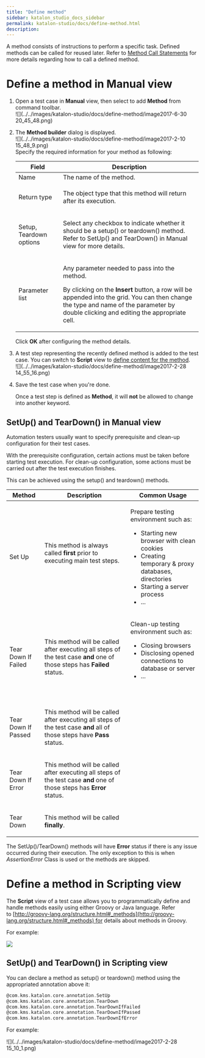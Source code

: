 ```yaml
---
title: "Define method" 
sidebar: katalon_studio_docs_sidebar
permalink: katalon-studio/docs/define-method.html 
description: 
---
```

A method consists of instructions to perform a specific task. Defined methods can be called for reused later. Refer to [Method Call Statements](/display/KD/Method+Call+Statements) for more details regarding how to call a defined method.

Define a method in Manual view
==============================

1.  Open a test case in **Manual** view, then select to add **Method** from command toolbar.  
    ![](../../images/katalon-studio/docs/define-method/image2017-6-30 20_45_48.png)  
      
    
2.  The **Method builder** dialog is displayed.   
    ![](../../images/katalon-studio/docs/define-method/image2017-2-10 15_48_9.png)  
    Specify the required information for your method as following:
    
    <table><thead><tr><th>Field</th><th>Description</th></tr></thead><tbody><tr><td>Name</td><td>The name of the method.</td></tr><tr><td>Return type</td><td><div><p>The object type that this method will return after its execution.</p></div></td></tr><tr><td>Setup, Teardown options</td><td><p>Select any checkbox to indicate whether it should be a setup() or teardown() method. Refer to <a>SetUp() and TearDown() in Manual view</a> for more details.</p></td></tr><tr><td>Parameter list</td><td><p>Any parameter needed to pass into the method.</p><p>By clicking on the <strong>Insert</strong> button, a row will be appended into the grid. You can then change the type and name of the parameter by double clicking and editing the appropriate cell.</p></td></tr></tbody></table>
    
    Click **OK** after configuring the method details.
    
3.  A test step representing the recently defined method is added to the test case. You can switch to **Script** view to [define content for the method](https://docs.katalon.com/display/KD/Define+method#Definemethod-DefineamethodinScriptingview).  
    ![](../../images/katalon-studio/docs/define-method/image2017-2-28 14_55_16.png)  
      
    
4.  Save the test case when you're done.
    
    Once a test step is defined as **Method**, it will **not** be allowed to change into another keyword.
    

SetUp() and TearDown() in Manual view
-------------------------------------

Automation testers usually want to specify prerequisite and clean-up configuration for their test cases.

With the prerequisite configuration, certain actions must be taken before starting test execution. For clean-up configuration, some actions must be carried out after the test execution finishes.

This can be achieved using the setup() and teardown() methods. 

<table><thead><tr><th>Method</th><th>Description</th><th>Common Usage</th></tr></thead><tbody><tr><td><p>Set Up</p></td><td><p>This method is always called <strong>first</strong> prior to executing main test steps.<br><br></p></td><td><p>Prepare testing environment such as:</p><ul><li>Starting new browser with clean cookies</li><li>Creating temporary &amp; proxy databases, directories</li><li>Starting a server process</li><li>...</li></ul></td></tr><tr><td><p>Tear Down If Failed</p></td><td><p>This method will be called after executing all steps of the test case <strong>and</strong><span> one of those steps has <strong>Failed</strong> status.</span></p></td><td><p>Clean-up testing environment such as:</p><ul><li>Closing browsers</li><li>Disclosing opened connections to database or server</li><li>...</li></ul><p>&nbsp;</p></td></tr><tr><td><p>Tear Down If Passed</p></td><td><p><span><span>This method will be called after executing all steps of the test case <strong>and</strong></span><span> all of those steps have <strong>Pass</strong> status.</span></span></p></td></tr><tr><td><p>Tear Down If Error</p></td><td><p><span>This method will be called after executing all steps of the test case </span><strong>and</strong><span> one of those steps has <strong>Error</strong> status.</span></p></td></tr><tr><td><p>Tear Down</p></td><td><p>This method will be called <strong>finally</strong>.</p></td></tr></tbody></table>

The SetUp()/TearDown() methods will have **Error** status if there is any issue occurred during their execution. The only exception to this is when _AssertionError_ Class is used or the methods are skipped.

Define a method in Scripting view
=================================

The **Script** view of a test case allows you to programmatically define and handle methods easily using either Groovy or Java language. Refer to [http://groovy-lang.org/structure.html#_methods](http://groovy-lang.org/structure.html#_methods) for details about methods in Groovy.

For example:

![](../../images/katalon-studio/docs/define-method/1.png)

SetUp() and TearDown() in Scripting view
----------------------------------------

You can declare a method as setup() or teardown() method using the appropriated annotation above it:

```groovy
@com.kms.katalon.core.annotation.SetUp
@com.kms.katalon.core.annotation.TearDown
@com.kms.katalon.core.annotation.TearDownIfFailed
@com.kms.katalon.core.annotation.TearDownIfPassed
@com.kms.katalon.core.annotation.TearDownIfError
```

For example:

![](../../images/katalon-studio/docs/define-method/image2017-2-28 15_10_1.png)